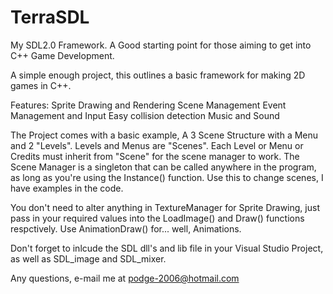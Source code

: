 TerraSDL
========

My SDL2.0 Framework. A Good starting point for those aiming to get into C++ Game Development.


A simple enough project, this outlines a basic framework for making 2D games in C++.

Features:
Sprite Drawing and Rendering
Scene Management
Event Management and Input
Easy collision detection
Music and Sound


The Project comes with a basic example, A 3 Scene Structure with a Menu and 2 "Levels". Levels and Menus are "Scenes".
Each Level or Menu or Credits must inherit from "Scene" for the scene manager to work.
The Scene Manager is a singleton that can be called anywhere in the program, as long as you're using the Instance()
function. Use this to change scenes, I have examples in the code.

You don't need to alter anything in TextureManager for Sprite Drawing, just pass in your required values into the
LoadImage() and Draw() functions respctively. Use AnimationDraw() for... well, Animations.


Don't forget to inlcude the SDL dll's and lib file in your Visual Studio Project, as well as SDL_image and SDL_mixer.

Any questions, e-mail me at podge-2006@hotmail.com
